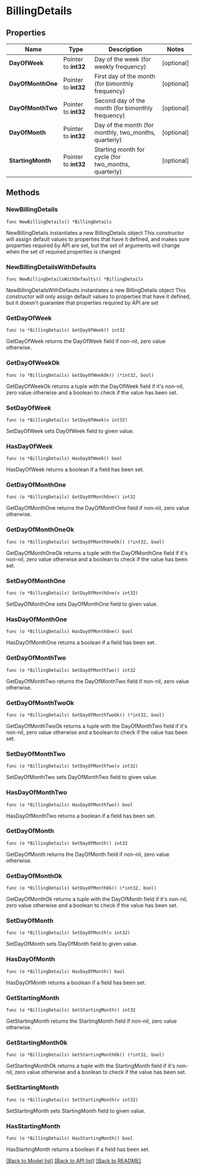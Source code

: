 # BillingDetails

## Properties

Name | Type | Description | Notes
------------ | ------------- | ------------- | -------------
**DayOfWeek** | Pointer to **int32** | Day of the week (for weekly frequency) | [optional] 
**DayOfMonthOne** | Pointer to **int32** | First day of the month (for bimonthly frequency) | [optional] 
**DayOfMonthTwo** | Pointer to **int32** | Second day of the month (for bimonthly frequency) | [optional] 
**DayOfMonth** | Pointer to **int32** | Day of the month (for monthly, two_months, quarterly) | [optional] 
**StartingMonth** | Pointer to **int32** | Starting month for cycle (for two_months, quarterly) | [optional] 

## Methods

### NewBillingDetails

`func NewBillingDetails() *BillingDetails`

NewBillingDetails instantiates a new BillingDetails object
This constructor will assign default values to properties that have it defined,
and makes sure properties required by API are set, but the set of arguments
will change when the set of required properties is changed

### NewBillingDetailsWithDefaults

`func NewBillingDetailsWithDefaults() *BillingDetails`

NewBillingDetailsWithDefaults instantiates a new BillingDetails object
This constructor will only assign default values to properties that have it defined,
but it doesn't guarantee that properties required by API are set

### GetDayOfWeek

`func (o *BillingDetails) GetDayOfWeek() int32`

GetDayOfWeek returns the DayOfWeek field if non-nil, zero value otherwise.

### GetDayOfWeekOk

`func (o *BillingDetails) GetDayOfWeekOk() (*int32, bool)`

GetDayOfWeekOk returns a tuple with the DayOfWeek field if it's non-nil, zero value otherwise
and a boolean to check if the value has been set.

### SetDayOfWeek

`func (o *BillingDetails) SetDayOfWeek(v int32)`

SetDayOfWeek sets DayOfWeek field to given value.

### HasDayOfWeek

`func (o *BillingDetails) HasDayOfWeek() bool`

HasDayOfWeek returns a boolean if a field has been set.

### GetDayOfMonthOne

`func (o *BillingDetails) GetDayOfMonthOne() int32`

GetDayOfMonthOne returns the DayOfMonthOne field if non-nil, zero value otherwise.

### GetDayOfMonthOneOk

`func (o *BillingDetails) GetDayOfMonthOneOk() (*int32, bool)`

GetDayOfMonthOneOk returns a tuple with the DayOfMonthOne field if it's non-nil, zero value otherwise
and a boolean to check if the value has been set.

### SetDayOfMonthOne

`func (o *BillingDetails) SetDayOfMonthOne(v int32)`

SetDayOfMonthOne sets DayOfMonthOne field to given value.

### HasDayOfMonthOne

`func (o *BillingDetails) HasDayOfMonthOne() bool`

HasDayOfMonthOne returns a boolean if a field has been set.

### GetDayOfMonthTwo

`func (o *BillingDetails) GetDayOfMonthTwo() int32`

GetDayOfMonthTwo returns the DayOfMonthTwo field if non-nil, zero value otherwise.

### GetDayOfMonthTwoOk

`func (o *BillingDetails) GetDayOfMonthTwoOk() (*int32, bool)`

GetDayOfMonthTwoOk returns a tuple with the DayOfMonthTwo field if it's non-nil, zero value otherwise
and a boolean to check if the value has been set.

### SetDayOfMonthTwo

`func (o *BillingDetails) SetDayOfMonthTwo(v int32)`

SetDayOfMonthTwo sets DayOfMonthTwo field to given value.

### HasDayOfMonthTwo

`func (o *BillingDetails) HasDayOfMonthTwo() bool`

HasDayOfMonthTwo returns a boolean if a field has been set.

### GetDayOfMonth

`func (o *BillingDetails) GetDayOfMonth() int32`

GetDayOfMonth returns the DayOfMonth field if non-nil, zero value otherwise.

### GetDayOfMonthOk

`func (o *BillingDetails) GetDayOfMonthOk() (*int32, bool)`

GetDayOfMonthOk returns a tuple with the DayOfMonth field if it's non-nil, zero value otherwise
and a boolean to check if the value has been set.

### SetDayOfMonth

`func (o *BillingDetails) SetDayOfMonth(v int32)`

SetDayOfMonth sets DayOfMonth field to given value.

### HasDayOfMonth

`func (o *BillingDetails) HasDayOfMonth() bool`

HasDayOfMonth returns a boolean if a field has been set.

### GetStartingMonth

`func (o *BillingDetails) GetStartingMonth() int32`

GetStartingMonth returns the StartingMonth field if non-nil, zero value otherwise.

### GetStartingMonthOk

`func (o *BillingDetails) GetStartingMonthOk() (*int32, bool)`

GetStartingMonthOk returns a tuple with the StartingMonth field if it's non-nil, zero value otherwise
and a boolean to check if the value has been set.

### SetStartingMonth

`func (o *BillingDetails) SetStartingMonth(v int32)`

SetStartingMonth sets StartingMonth field to given value.

### HasStartingMonth

`func (o *BillingDetails) HasStartingMonth() bool`

HasStartingMonth returns a boolean if a field has been set.


[[Back to Model list]](../README.md#documentation-for-models) [[Back to API list]](../README.md#documentation-for-api-endpoints) [[Back to README]](../README.md)


